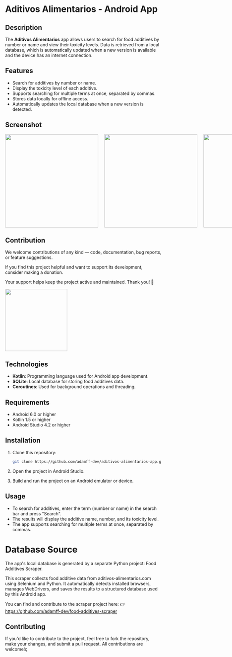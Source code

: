 # Aditivos Alimentarios - Android App

## Description

The **Aditivos Alimentarios** app allows users to search for food additives by number or name and view their toxicity levels. Data is retrieved from a local database, which is automatically updated when a new version is available and the device has an internet connection.

## Features

- Search for additives by number or name.
- Display the toxicity level of each additive.
- Supports searching for multiple terms at once, separated by commas.
- Stores data locally for offline access.
- Automatically updates the local database when a new version is detected.

## Screenshot

<div style="display: flex; gap: 20px;">
  <img src="https://i.imgur.com/ujSpHQp.jpeg" width="300" />
  <img src="https://i.imgur.com/ebp2eUF.jpeg" width="300" />
  <img src="https://i.imgur.com/3XZDzhs.jpeg" width="300" />
</div>

## Contribution

We welcome contributions of any kind — code, documentation, bug reports, or feature suggestions.

If you find this project helpful and want to support its development, consider making a donation.

Your support helps keep the project active and maintained. Thank you! 🙌

<a target="_blank" href="https://www.buymeacoffee.com/rSiZtB3"><img style="width: 200px" src="https://i.imgur.com/KCk0bxY.png" /></a>

## Technologies

- **Kotlin**: Programming language used for Android app development.
- **SQLite**: Local database for storing food additives data.
- **Coroutines**: Used for background operations and threading.

## Requirements

- Android 6.0 or higher
- Kotlin 1.5 or higher
- Android Studio 4.2 or higher

## Installation

1. Clone this repository:

   ```bash
   git clone https://github.com/adamff-dev/aditivos-alimentarios-app.git

2. Open the project in Android Studio.

3. Build and run the project on an Android emulator or device.

## Usage

- To search for additives, enter the term (number or name) in the search bar and press "Search".
- The results will display the additive name, number, and its toxicity level.
- The app supports searching for multiple terms at once, separated by commas.

# Database Source
The app's local database is generated by a separate Python project: Food Additives Scraper.

This scraper collects food additive data from aditivos-alimentarios.com using Selenium and Python. It automatically detects installed browsers, manages WebDrivers, and saves the results to a structured database used by this Android app.

You can find and contribute to the scraper project here:
👉 https://github.com/adamff-dev/food-additives-scraper

## Contributing

If you'd like to contribute to the project, feel free to fork the repository, make your changes, and submit a pull request. All contributions are welcome!ç
